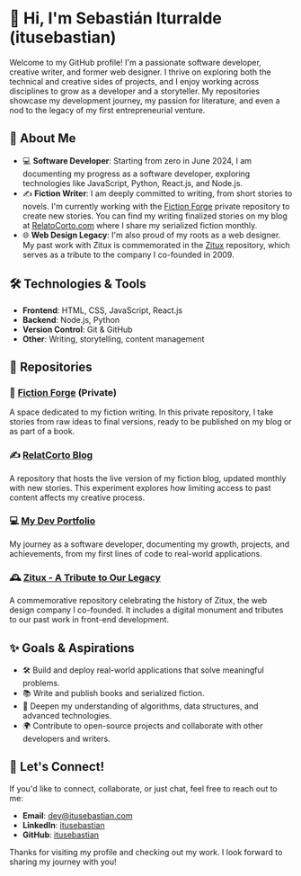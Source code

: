 # 👋 Hi, I'm Sebastián Iturralde (itusebastian)

Welcome to my GitHub profile! I'm a passionate software developer, creative writer, and former web designer. I thrive on exploring both the technical and creative sides of projects, and I enjoy working across disciplines to grow as a developer and a storyteller. My repositories showcase my development journey, my passion for literature, and even a nod to the legacy of my first entrepreneurial venture.

## 🚀 About Me

- 💻 **Software Developer**: Starting from zero in June 2024, I am documenting my progress as a software developer, exploring technologies like JavaScript, Python, React.js, and Node.js.
- ✍️ **Fiction Writer**: I am deeply committed to writing, from short stories to novels. I'm currently working with the [Fiction Forge](https://github.com/itusebastian/fiction-forge) private repository to create new stories. You can find my writing finalized stories on my blog at [RelatoCorto.com](https://RelatoCorto.com) where I share my serialized fiction monthly.
- 🌐 **Web Design Legacy**: I'm also proud of my roots as a web designer. My past work with Zitux is commemorated in the [Zitux](https://github.com/itusebastian/zitux-legacy) repository, which serves as a tribute to the company I co-founded in 2009.

## 🛠️ Technologies & Tools

- **Frontend**: HTML, CSS, JavaScript, React.js
- **Backend**: Node.js, Python
- **Version Control**: Git & GitHub
- **Other**: Writing, storytelling, content management

## 📂 Repositories

### 📘 [Fiction Forge](https://github.com/itusebastian/fiction-forge) (Private)
A space dedicated to my fiction writing. In this private repository, I take stories from raw ideas to final versions, ready to be published on my blog or as part of a book.

### ✍️ [RelatCorto Blog](https://github.com/itusebastian/relatocorto-blog)
A repository that hosts the live version of my fiction blog, updated monthly with new stories. This experiment explores how limiting access to past content affects my creative process.

### 💻 [My Dev Portfolio](https://github.com/itusebastian/dev-portfolio)
My journey as a software developer, documenting my growth, projects, and achievements, from my first lines of code to real-world applications.

### 🕰️ [Zitux - A Tribute to Our Legacy](https://github.com/itusebastian/zitux-legacy)
A commemorative repository celebrating the history of Zitux, the web design company I co-founded. It includes a digital monument and tributes to our past work in front-end development.

## ✨ Goals & Aspirations

- 🛠️ Build and deploy real-world applications that solve meaningful problems.
- 📚 Write and publish books and serialized fiction.
- 🎯 Deepen my understanding of algorithms, data structures, and advanced technologies.
- 🌍 Contribute to open-source projects and collaborate with other developers and writers.

## 💬 Let's Connect!

If you'd like to connect, collaborate, or just chat, feel free to reach out to me:

- **Email**: dev@itusebastian.com
- **LinkedIn**: [itusebastian](https://linkedin.com/in/itusebastian)
- **GitHub**: [itusebastian](https://github.com/itusebastian)

Thanks for visiting my profile and checking out my work. I look forward to sharing my journey with you!
